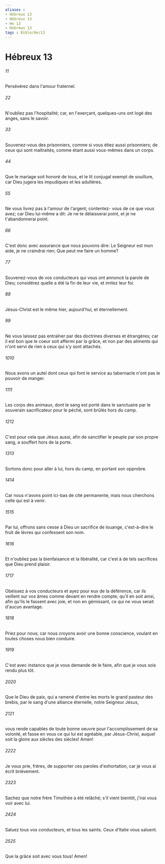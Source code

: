 ```yaml
---
aliases : 
- Hébreux 13
- Hébreux 13
- He 13
- Hebrews 13
tags : Bible/He/13
---
```


# Hébreux 13

###### 11
Persévérez dans l'amour fraternel.
###### 22
N'oubliez pas l'hospitalité; car, en l'exerçant, quelques-uns ont logé des anges, sans le savoir.
###### 33
Souvenez-vous des prisonniers, comme si vous étiez aussi prisonniers; de ceux qui sont maltraités, comme étant aussi vous-mêmes dans un corps.
###### 44
Que le mariage soit honoré de tous, et le lit conjugal exempt de souillure, car Dieu jugera les impudiques et les adultères.
###### 55
Ne vous livrez pas à l'amour de l'argent; contentez- vous de ce que vous avez; car Dieu lui-même a dit: Je ne te délaisserai point, et je ne t'abandonnerai point.
###### 66
C'est donc avec assurance que nous pouvons dire: Le Seigneur est mon aide, je ne craindrai rien; Que peut me faire un homme?
###### 77
Souvenez-vous de vos conducteurs qui vous ont annoncé la parole de Dieu; considérez quelle a été la fin de leur vie, et imitez leur foi.
###### 88
Jésus-Christ est le même hier, aujourd'hui, et éternellement.
###### 99
Ne vous laissez pas entraîner par des doctrines diverses et étrangères; car il est bon que le coeur soit affermi par la grâce, et non par des aliments qui n'ont servi de rien à ceux qui s'y sont attachés.
###### 1010
Nous avons un autel dont ceux qui font le service au tabernacle n'ont pas le pouvoir de manger.
###### 1111
Les corps des animaux, dont le sang est porté dans le sanctuaire par le souverain sacrificateur pour le péché, sont brûlés hors du camp.
###### 1212
C'est pour cela que Jésus aussi, afin de sanctifier le peuple par son propre sang, a souffert hors de la porte.
###### 1313
Sortons donc pour aller à lui, hors du camp, en portant son opprobre.
###### 1414
Car nous n'avons point ici-bas de cité permanente, mais nous cherchons celle qui est à venir.
###### 1515
Par lui, offrons sans cesse à Dieu un sacrifice de louange, c'est-à-dire le fruit de lèvres qui confessent son nom.
###### 1616
Et n'oubliez pas la bienfaisance et la libéralité, car c'est à de tels sacrifices que Dieu prend plaisir.
###### 1717
Obéissez à vos conducteurs et ayez pour eux de la déférence, car ils veillent sur vos âmes comme devant en rendre compte; qu'il en soit ainsi, afin qu'ils le fassent avec joie, et non en gémissant, ce qui ne vous serait d'aucun avantage.
###### 1818
Priez pour nous; car nous croyons avoir une bonne conscience, voulant en toutes choses nous bien conduire.
###### 1919
C'est avec instance que je vous demande de le faire, afin que je vous sois rendu plus tôt.
###### 2020
Que le Dieu de paix, qui a ramené d'entre les morts le grand pasteur des brebis, par le sang d'une alliance éternelle, notre Seigneur Jésus,
###### 2121
vous rende capables de toute bonne oeuvre pour l'accomplissement de sa volonté, et fasse en vous ce qui lui est agréable, par Jésus-Christ, auquel soit la gloire aux siècles des siècles! Amen!
###### 2222
Je vous prie, frères, de supporter ces paroles d'exhortation, car je vous ai écrit brièvement.
###### 2323
Sachez que notre frère Timothée a été relâché; s'il vient bientôt, j'irai vous voir avec lui.
###### 2424
Saluez tous vos conducteurs, et tous les saints. Ceux d'Italie vous saluent.
###### 2525
Que la grâce soit avec vous tous! Amen!
